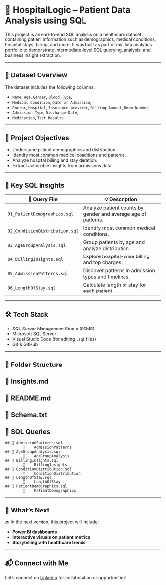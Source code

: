 # 🏥 HospitalLogic – Patient Data Analysis using SQL

This project is an end-to-end SQL analysis on a healthcare dataset containing patient information such as demographics, medical conditions, hospital stays, billing, and more. It was built as part of my data analytics portfolio to demonstrate intermediate-level SQL querying, analysis, and business insight extraction.

---

## 📂 Dataset Overview

The dataset includes the following columns:
- `Name`, `Age`, `Gender`, `Blood Type`,
- `Medical Condition`, `Date of Admission`,
- `Doctor`, `Hospital`, `Insurance provider`, `Billing Amount`, `Room Number`,
- `Admission Type`, `Discharge Date`,
- `Medication`, `Test Results`

---

## 🎯 Project Objectives

- Understand patient demographics and distribution.
- Identify most common medical conditions and patterns.
- Analyze hospital billing and stay duration.
- Extract actionable insights from admissions data.

---

## 🧠 Key SQL Insights

| 📁 Query File | 💡 Description |
|--------------|----------------|
| `01_PatientDemographics.sql` | Analyze patient counts by gender and average age of patients. |
| `02_ConditionDistribution.sql` | Identify most common medical conditions. |
| `03_AgeGroupAnalysis.sql` | Group patients by age and analyze distribution. |
| `04_BillingInsights.sql` | Explore hospital-wise billing and top charges. |
| `05_AdmissionPatterns.sql` | Discover patterns in admission types and timelines. |
| `06_LengthOfStay.sql` | Calculate length of stay for each patient. |

---

## 🛠️ Tech Stack

- SQL Server Management Studio (SSMS)
- Microsoft SQL Server
- Visual Studio Code (for editing `.sql` files)
- Git & GitHub

---

## 📁 Folder Structure

## 📁 Insights.md
## 📁 README.md
## 📁 Schema.txt
## 📁 SQL Queries
    ## 📁 AdmissionPatterns.sql
            📄    AdmissionPatterns
    ## 📁 AgeGroupAnalysis.sql
            📄    AgeGroupAnalysis
    ## 📁 BillingInsights.sql
            📄    BillingInsights
    ## 📁 ConditionDistribution.sql
            📄    ConditionDistribution
    ## 📁 LengthOfStay.sql
            📄    LengthOfStay
    ## 📁 PatientDemographics.sql
            📄    PatientDemographics




---

## 🚀 What’s Next

🔜 In the next version, this project will include:
- **Power BI dashboards**
- **Interactive visuals on patient metrics**
- **Storytelling with healthcare trends**

---

## 📬 Connect with Me

Let’s connect on [LinkedIn](linkedin.com/in/himavarshini4/) for collaboration or opportunities!

